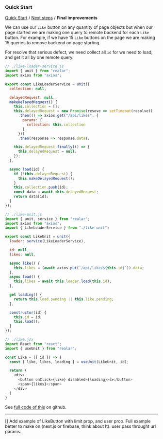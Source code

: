 ### Quick Start

[Quick Start](./quick-start.md) / [Next steps](./quick-start-next.md) / **Final improvements**

We can use our `Like` button on any quantity of page objects but when our page started we are making one query to remote backend for each `Like` button. For example, if we have 15 `Like` buttons on the page we are making 15 queries to remove backend on page starting.

For resolve that serious defect, we need collect all `id` for we need to load, and get it all by one remote query.

```javascript
// ./like-loader-service.js
import { unit } from "realar";
import axios from "axios";

export const LikeLoaderService = unit({
  collection: null,

  delayedRequest: null,
  makeDelayedRequest() {
    this.collection = [];
    this.delayedRequest = new Promise(resove => setTimeout(resolve))
      .then(() => axios.get("/api/likes", {
        params: {
          collection: this.collection
        }
      }))
      .then(response => response.data);

    this.delayedRequest.finally(() => {
      this.delayedRequest = null;
    });
  },

  async load(id) {
    if (!this.delayedRequest) {
      this.makeDelayedRequest();
    }
    this.collection.push(id);
    const data = await this.delayedRequest;
    return data[id];
  }
});
```

```javascript
// ./like-unit.js
import { unit, service } from "realar";
import axios from "axios";
import { LikeLoaderService } from "./like-unit";

export const LikeUnit = unit({
  loader: service(LikeLoaderService),

  id: null,
  likes: null,

  async like() {
    this.likes = (await axios.put(`/api/like/${this.id}`)).data;
  },
  async load() {
    this.likes = await this.loader.load(this.id);
  },

  get loading() {
    return this.load.pending || this.like.pending;
  },

  constructor(id) {
    this.id = id;
    this.load();
  }
});
```


```javascript
// ./like.jsx
import React from "react";
import { useUnit } from "realar";

const Like = ({ id }) => {
  const { like, likes, loading } = useUnit(LikeUnit, id);

  return (
    <div>
      <button onClick={like} disabled={loading}>👍</button>
      <span>{likes}</span>
    </div>
  )
}
```

See [full code of this](https://github.com/realar-project/realar-quick-start-like-example-3) on github.

---
[] Add example of LikeButton with limit prop, and user prop. Full example better to make on (next.js or firebase, think about It). user pass throught url params.
